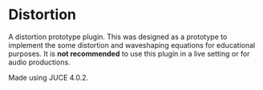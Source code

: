 # Distortion

A distortion prototype plugin. This was designed as a prototype to implement the some distortion and waveshaping equations for educational purposes. It is **not recommended** to use this plugin in a live setting or for audio productions.

Made using JUCE 4.0.2.
